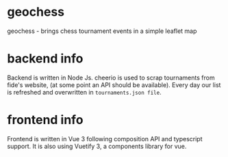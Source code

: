 # geochess
geochess - brings chess tournament events in a simple leaflet map

# backend info

Backend is written in Node Js.
cheerio is used to scrap tournaments from fide's website, (at some point an API should be available).
Every day our list is refreshed and overwritten in `tournaments.json file`.

# frontend info

Frontend is written in Vue 3 following composition API and typescript support. It is also using Vuetify 3, a components library for vue.
